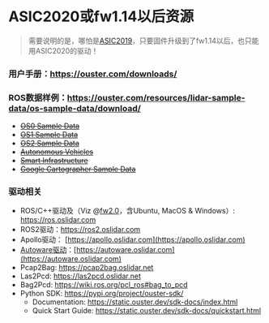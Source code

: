 # ASIC2020或fw1.14以后资源

> 需要说明的是，哪怕是[ASIC2019](/asic2019)，只要固件升级到了fw1.14以后，也只能用ASIC2020的驱动！
>
> 

### 用户手册：https://ouster.com/downloads/



### ROS数据样例：https://ouster.com/resources/lidar-sample-data/os-sample-data/download/

- ~~[OS0 Sample Data](https://ouster.com/resources/lidar-sample-data/os0-sample-data/download/)~~
- ~~[OS1 Sample Data](https://ouster.com/resources/lidar-sample-data/os1-sample-data/download/)~~
- ~~[OS2 Sample Data](https://ouster.com/resources/lidar-sample-data/os1-sample-data/download/)~~
- ~~[Autonomous Vehicles](https://ouster.com/resources/lidar-sample-data/autonomous-vehicle-sample-data/download/)~~
- ~~[Smart Infrastructure](https://ouster.com/resources/lidar-sample-data/smart-infrastructure-sample-data/download/)~~
- ~~[Google Cartographer Sample Data](https://go.ouster.io/download/google-cartographer-sample-data/thank-you/?submissionGuid=e7d57d54-d9ce-40ef-9873-00167aa630db)~~



### 驱动相关

- ROS/C++驱动及（Viz @[fw2.0](https://data.ouster.io/downloads/firmware/ousteros-image-prod-aries-v2.0.0%2B20201124065024.img?__hstc=34987006.3b498ee11237b4e28da832cc795fa6b7.1603177544769.1606967208102.1607045278647.6&__hssc=34987006.1.1607045278647&__hsfp=3202914155)，含Ubuntu, MacOS & Windows）:   https://ros.oslidar.com
- ROS2驱动：https://ros2.oslidar.com
- Apollo驱动：   [https://apollo.oslidar.com](https://apollo.oslidar.com)
- [Autoware驱动](https://docs.wixstatic.com/ugd/984e93_b4e43111b1dd420cb3bc2c3e13071e71.pdf?index=true)：[https://autoware.oslidar.com](https://autoware.oslidar.com)
- Pcap2Bag: https://pcap2bag.oslidar.net
- Las2Pcd: https://las2pcd.oslidar.net
- Bag2Pcd: https://wiki.ros.org/pcl_ros#bag_to_pcd
- Python SDK: https://pypi.org/project/ouster-sdk/
  - Documentation: https://static.ouster.dev/sdk-docs/index.html
  - Quick Start Guide: https://static.ouster.dev/sdk-docs/quickstart.html
